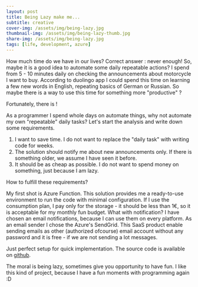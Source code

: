 ```yaml
---
layout: post
title: Being Lazy make me...
subtitle: creative
cover-img: /assets/img/being-lazy.jpg
thumbnail-img: /assets/img/being-lazy-thumb.jpg
share-img: /assets/img/being-lazy.jpg
tags: [life, development, azure]
---
```

How much time do we have in our lives? Correct answer : never enough! So, maybe it is a good idea to automate some daily repeatable actions? 
I spend from 5 - 10 minutes daily on checking the announcements about motorcycle I want to buy. According to duolingo app I could spend this time on learning a few new words in English, repeating basics of German or Russian.  So maybe there is a way to use this time for something more "productive" ? 

Fortunately, there is ! 

As a programmer I spend whole days on automate things, why not automate my own "repeatable" daily tasks? Let's start the analysis and write down some requirements. 
1. I want to save time. I do not want to replace the "daily task" with writing code for weeks.
2. The solution should notify me about new announcements only. If there is something older, we assume I have seen it before.
3. It should be as cheap as possible. I do not want to spend money on something, just because I am lazy.

How to fulfill these requirements? 

My first shot is Azure Function. This solution provides me a ready-to-use environment to run the code with minimal configuration. If I use the consumption plan, I pay only for the storage - it should be less than 1€, so it is acceptable for my monthly fun budget. What with notification? I have chosen an email notifications, because I can use them on every platform. As an email sender I chose the Azure's SendGrid. This SaaS product enable sending emails as other (authorized ofcourse) email account without any password and it is free - if we are not sending a lot messages.

Just perfect setup for quick implementation. The source code is available on [github](https://github.com/Radz1u/moto-search).  

The moral is being lazy, sometimes give you opportunity to have fun. I like this kind of project, because I have a fun moments with programming again :D
